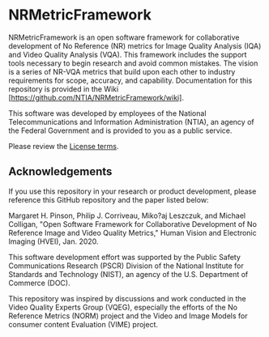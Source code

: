 # NRMetricFramework

NRMetricFramework is an open software framework for collaborative development of No Reference (NR) metrics for Image Quality Analysis (IQA) and Video Quality Analysis (VQA). This framework includes the support tools necessary to begin research and avoid common mistakes. The vision is a series of NR-VQA metrics that build upon each other to industry requirements for scope, accuracy, and capability. Documentation for this repository is provided in the Wiki [https://github.com/NTIA/NRMetricFramework/wiki].

This software was developed by employees of the National Telecommunications and Information Administration (NTIA), an agency of the Federal Government and is provided to you as a public service. 

Please review the [License terms](LICENSE.md).

## Acknowledgements

If you use this repository in your research or product development, please reference this GitHub repository and the paper listed below:

Margaret H. Pinson, Philip J. Corriveau, Miko?aj Leszczuk, and Michael Colligan, "Open Software Framework for Collaborative Development of No Reference Image and Video Quality Metrics," Human Vision and Electronic Imaging (HVEI), Jan. 2020.

This software development effort was supported by the Public Safety Communications Research (PSCR) Division of the National Institute for Standards and Technology (NIST), an agency of the U.S. Department of Commerce (DOC).

This repository was inspired by discussions and work conducted in the Video Quality Experts Group (VQEG), especially the efforts of the No Reference Metrics (NORM) project and the Video and Image Models for consumer content Evaluation (VIME) project.

